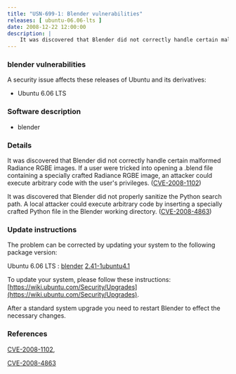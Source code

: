 ```yaml
---
title: "USN-699-1: Blender vulnerabilities"
releases: [ ubuntu-06.06-lts ]
date: 2008-12-22 12:00:00
description: |
    It was discovered that Blender did not correctly handle certain malformed Radiance RGBE images. If a user were tricked into opening a .blend file containing a specially crafted Radiance RGBE image, an attacker could execute arbitrary code with the user&#39;s privileges. ([CVE-2008-1102](http://people.ubuntu.com/~ubuntu-security/cve/CVE-2008-1102))
--- 
```

 
### blender vulnerabilities

A security issue affects these releases of Ubuntu and its derivatives:

* Ubuntu 6.06 LTS

### Software description

* blender 

### Details

It was discovered that Blender did not correctly handle certain malformed Radiance RGBE images. If a user were tricked into opening a .blend file containing a specially crafted Radiance RGBE image, an attacker could execute arbitrary code with the user&#39;s privileges. ([CVE-2008-1102](http://people.ubuntu.com/~ubuntu-security/cve/CVE-2008-1102))

It was discovered that Blender did not properly sanitize the Python search path. A local attacker could execute arbitrary code by inserting a specially crafted Python file in the Blender working directory. ([CVE-2008-4863](http://people.ubuntu.com/~ubuntu-security/cve/CVE-2008-4863)) 

### Update instructions

The problem can be corrected by updating your system to the following package version:

Ubuntu 6.06 LTS
 : [blender](https://launchpad.net/ubuntu/+source/blender) <span> [2.41-1ubuntu4.1](https://launchpad.net/ubuntu/+source/blender/2.41-1ubuntu4.1) </span> 

To update your system, please follow these instructions: [https://wiki.ubuntu.com/Security/Upgrades](https://wiki.ubuntu.com/Security/Upgrades).

After a standard system upgrade you need to restart Blender to effect the necessary changes. 

### References

 [CVE-2008-1102](http://people.ubuntu.com/~ubuntu-security/cve/CVE-2008-1102), 

 [CVE-2008-4863](http://people.ubuntu.com/~ubuntu-security/cve/CVE-2008-4863)
 

